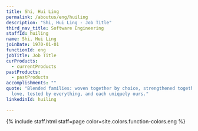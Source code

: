 ```yaml
---
title: Shi, Hui Ling
permalink: /aboutus/eng/huiling
description: "Shi, Hui Ling - Job Title"
third_nav_title: Software Engineering
staffId: huiling
name: Shi, Hui Ling
joinDate: 1970-01-01
functionId: eng
jobTitle: Job Title
curProducts:
  - currentProducts
pastProducts:
  - pastProducts
accomplishments: ""
quote: "Blended families: woven together by choice, strengthened together by
  love, tested by everything, and each uniquely ours."
linkedinId: huiling

---
```


{% include staff.html staff=page color=site.colors.function-colors.eng %}
